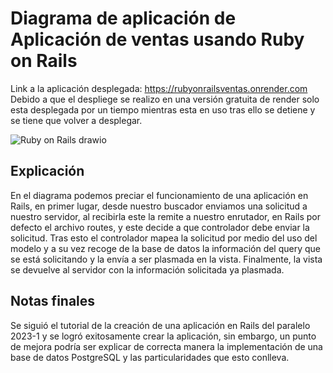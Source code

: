 # Diagrama de aplicación de Aplicación de ventas usando Ruby on Rails

Link a la aplicación desplegada: https://rubyonrailsventas.onrender.com
Debido a que el despliege se realizo en una versión gratuita de render solo esta desplegada por un tiempo mientras esta en uso tras ello se detiene y se tiene que volver a desplegar.

![Ruby on Rails drawio](https://github.com/Xavi122323/RubyOnRailsVentas/assets/65315734/b5407d9e-daa9-445a-9b16-849eb91018d8)

## Explicación

En el diagrama podemos preciar el funcionamiento de una aplicación en Rails, en primer lugar, desde nuestro buscador enviamos una solicitud a nuestro servidor, al recibirla este la remite a nuestro enrutador, en Rails por defecto el archivo routes, y este decide a que controlador debe enviar la solicitud. Tras esto el controlador mapea la solicitud por medio del uso del modelo y a su vez recoge de la base de datos la información del query que se está solicitando y la envía a ser plasmada en la vista. Finalmente, la vista se devuelve al servidor con la información solicitada ya plasmada.

## Notas finales

Se siguió el tutorial de la creación de una aplicación en Rails del paralelo 2023-1 y se logró exitosamente crear la aplicación, sin embargo, un punto de mejora podría ser explicar de correcta manera la implementación de una base de datos PostgreSQL y las particularidades que esto conlleva.
